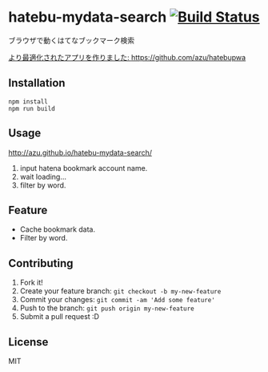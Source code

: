 # hatebu-mydata-search [![Build Status](https://travis-ci.org/azu/hatebu-mydata-search.svg?branch=master)](https://travis-ci.org/azu/hatebu-mydata-search)

ブラウザで動くはてなブックマーク検索

<ins>より最適化されたアプリを作りました: <https://github.com/azu/hatebupwa> </ins>

## Installation

```
npm install
npm run build
```

## Usage

http://azu.github.io/hatebu-mydata-search/

1. input hatena bookmark account name.
2. wait loading...
3. filter by word.

## Feature

- Cache bookmark data.
- Filter by word.

## Contributing

1. Fork it!
2. Create your feature branch: `git checkout -b my-new-feature`
3. Commit your changes: `git commit -am 'Add some feature'`
4. Push to the branch: `git push origin my-new-feature`
5. Submit a pull request :D

## License

MIT
